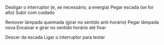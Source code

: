 
Desligar o interruptor (e, se necessário, a energia)
Pegar escada (se for alto)
Subir com cuidado

Remover lâmpada queimada (girar no sentido anti-horário)
Pegar lâmpada nova
Encaixar e girar no sentido horário até fixar

Descer da escada
Ligar o interruptor para testar
